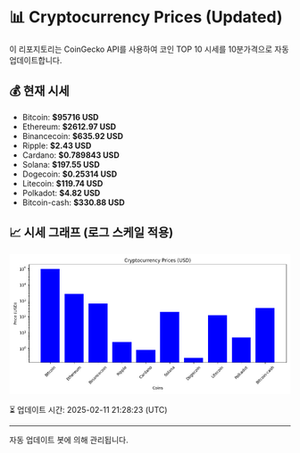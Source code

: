 
# 📊 Cryptocurrency Prices (Updated)

이 리포지토리는 CoinGecko API를 사용하여 코인 TOP 10 시세를 10분가격으로 자동 업데이트합니다.

## 💰 현재 시세
- Bitcoin: **$95716 USD**
- Ethereum: **$2612.97 USD**
- Binancecoin: **$635.92 USD**
- Ripple: **$2.43 USD**
- Cardano: **$0.789843 USD**
- Solana: **$197.55 USD**
- Dogecoin: **$0.25314 USD**
- Litecoin: **$119.74 USD**
- Polkadot: **$4.82 USD**
- Bitcoin-cash: **$330.88 USD**

## 📈 시세 그래프 (로그 스케일 적용)
![Crypto Prices](crypto_prices.png)

⏳ 업데이트 시간: 2025-02-11 21:28:23 (UTC)

---
자동 업데이트 봇에 의해 관리됩니다.
